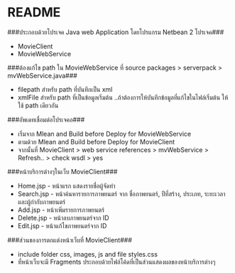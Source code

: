 # README #

###ประกอบด้วยโปรเจค Java web Application โดยโปรแกรม Netbean 2 โปรเจค###
* MovieClient
* MovieWebService

###ต้องแก้ไข path ใน MovieWebService ที่ source packages > serverpack > mvWebService.java###
* filepath สำหรับ path ที่บันทึกเป็น xml
* xmlFile สำหรับ path ที่เป็นข้อมูลเริ่มต้น
..ถ้าต้องการให้บันทึกข้อมูลที่แก้ไขในไฟล์เริ่มต้น ให้ใช้ path เดียวกัน

###อัพเดทเชื่อมต่อโปรเจคอ###
* เริ่มจาก Mlean and Build before Deploy for MovieWebService
* ตามด้วย Mlean and Build before Deploy for MovieClient
* จากนั้นที่ MovieClient > web service references > mvWebService > Refresh.. > check wsdl > yes

###หน้าบริการต่างๆในเว็บ MovieClient###
* Home.jsp   - หน้าแรก แสดงรายชื่อผู้จัดทำ
* Search.jsp - หน้าค้นหารายการภาพยนตร์ จาก ชื่อภาพยนตร์, ปีที่สร้าง, ประเภท, ระยะเวลาและผู้กำกับภาพยนตร์
* Add.jsp    - หน้าเพิ่มรายการภาพยนตร์
* Delete.jsp - หน้าลบภาพยนตร์จาก ID
* Edit.jsp   - หน้าแก้ไขภาพยนตร์จาก ID

###ส่วนของการตกแต่งหน้าเว็บที่ MovieClient###
* include folder css, images, js and file styles.css
* ที่หน้าเว็บจะมี Fragments ประกอบด้วยไฟล์โค้ดที่เป็นส่วนแสดงผลของหน้าบริการต่างๆ
